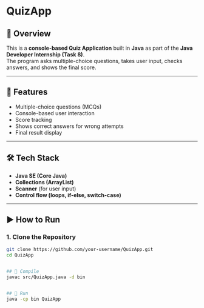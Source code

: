 # QuizApp

## 📌 Overview
This is a **console-based Quiz Application** built in **Java** as part of the **Java Developer Internship (Task 8)**.  
The program asks multiple-choice questions, takes user input, checks answers, and shows the final score.

---

## 🚀 Features
- Multiple-choice questions (MCQs)  
- Console-based user interaction  
- Score tracking  
- Shows correct answers for wrong attempts  
- Final result display  

---

## 🛠️ Tech Stack
- **Java SE (Core Java)**  
- **Collections (ArrayList)**  
- **Scanner** (for user input)  
- **Control flow (loops, if-else, switch-case)**  

---

## ▶️ How to Run

### 1. Clone the Repository
```sh
git clone https://github.com/your-username/QuizApp.git
cd QuizApp


## 🔹 Compile
javac src/QuizApp.java -d bin


## 🔹 Run
java -cp bin QuizApp




